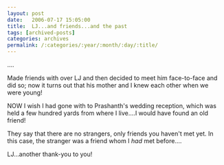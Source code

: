 ```yaml
---
layout: post
date:	2006-07-17 15:05:00
title:  LJ...and friends...and the past
tags: [archived-posts]
categories: archives
permalink: /:categories/:year/:month/:day/:title/
---
```

....

Made friends with <lj user="prashanthks"> over LJ and then decided to meet him face-to-face and did so; now it turns out that his mother and I knew each other when we were young!

NOW I wish I had gone with <lj user="amogavarsha"> to Prashanth's wedding reception, which was held a few hundred yards from where I live....I would have found an old friend!

They say that there are no strangers, only friends you haven't met yet. In this case, the stranger was a friend whom I *had* met before....

LJ...another thank-you to you!
